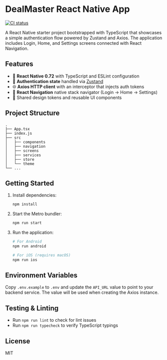 # DealMaster React Native App

[![CI status](https://github.com/<OWNER>/<REPO>/actions/workflows/ci.yml/badge.svg)](https://github.com/<OWNER>/<REPO>/actions/workflows/ci.yml)

A React Native starter project bootstrapped with TypeScript that showcases a simple authentication flow powered by Zustand and Axios. The application includes Login, Home, and Settings screens connected with React Navigation.

## Features

- 🚀 **React Native 0.72** with TypeScript and ESLint configuration
- 🔐 **Authentication state** handled via [Zustand](https://github.com/pmndrs/zustand)
- 🌐 **Axios HTTP client** with an interceptor that injects auth tokens
- 🧭 **React Navigation** native stack navigator (Login → Home → Settings)
- 🎨 Shared design tokens and reusable UI components

## Project Structure

```
.
├── App.tsx
├── index.js
├── src
│   ├── components
│   ├── navigation
│   ├── screens
│   ├── services
│   ├── store
│   └── theme
└── ...
```

## Getting Started

1. Install dependencies:

   ```bash
   npm install
   ```

2. Start the Metro bundler:

   ```bash
   npm run start
   ```

3. Run the application:

   ```bash
   # For Android
   npm run android

   # For iOS (requires macOS)
   npm run ios
   ```

## Environment Variables

Copy `.env.example` to `.env` and update the `API_URL` value to point to your backend service. The value will be used when creating the Axios instance.

## Testing & Linting

- Run `npm run lint` to check for lint issues
- Run `npm run typecheck` to verify TypeScript typings

## License

MIT
